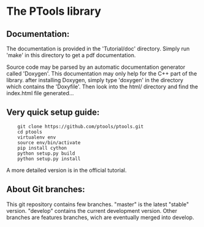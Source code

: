 The PTools library
=======================


Documentation:
--------------

The documentation is provided in the 'Tutorial/doc' directory. Simply run 'make' in this directory 
to get a pdf documentation.

Source code may be parsed by an automatic documentation generator called 'Doxygen'.
This documentation may only help for the C++ part of the library.
after installing Doxygen, simply type 'doxygen' in the directory which contains the 'Doxyfile'.
Then look into the html/ directory and find the index.html file generated...

Very quick setup guide:
-------------------------

```        
    git clone https://github.com/ptools/ptools.git
    cd ptools
    virtualenv env
    source env/bin/activate
    pip install cython
    python setup.py build
    python setup.py install

```    
    
A more detailed version is in the official tutorial. 


About Git branches:
--------------------

This git repository contains few branches. "master" is the latest "stable" version. 
"develop" contains the current development version. Other branches are features branches, 
wich are eventually merged into develop.